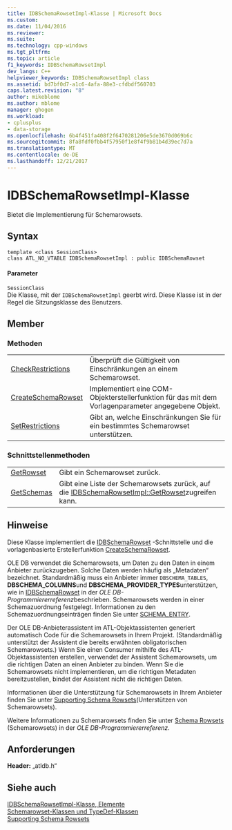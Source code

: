 ```yaml
---
title: IDBSchemaRowsetImpl-Klasse | Microsoft Docs
ms.custom: 
ms.date: 11/04/2016
ms.reviewer: 
ms.suite: 
ms.technology: cpp-windows
ms.tgt_pltfrm: 
ms.topic: article
f1_keywords: IDBSchemaRowsetImpl
dev_langs: C++
helpviewer_keywords: IDBSchemaRowsetImpl class
ms.assetid: bd7bf0d7-a1c6-4afa-88e3-cfdbdf560703
caps.latest.revision: "8"
author: mikeblome
ms.author: mblome
manager: ghogen
ms.workload:
- cplusplus
- data-storage
ms.openlocfilehash: 6b4f451fa408f2f6470281206e5de3670d069b6c
ms.sourcegitcommit: 8fa8fdf0fbb4f57950f1e8f4f9b81b4d39ec7d7a
ms.translationtype: MT
ms.contentlocale: de-DE
ms.lasthandoff: 12/21/2017
---
```

# <a name="idbschemarowsetimpl-class"></a>IDBSchemaRowsetImpl-Klasse
Bietet die Implementierung für Schemarowsets.  
  
## <a name="syntax"></a>Syntax  
  
```  
template <class SessionClass>  
class ATL_NO_VTABLE IDBSchemaRowsetImpl : public IDBSchemaRowset  
```  
  
#### <a name="parameters"></a>Parameter  
 `SessionClass`  
 Die Klasse, mit der `IDBSchemaRowsetImpl` geerbt wird. Diese Klasse ist in der Regel die Sitzungsklasse des Benutzers.  
  
## <a name="members"></a>Member  
  
### <a name="methods"></a>Methoden  
  
|||  
|-|-|  
|[CheckRestrictions](../../data/oledb/idbschemarowsetimpl-checkrestrictions.md)|Überprüft die Gültigkeit von Einschränkungen an einem Schemarowset.|  
|[CreateSchemaRowset](../../data/oledb/idbschemarowsetimpl-createschemarowset.md)|Implementiert eine COM-Objekterstellerfunktion für das mit dem Vorlagenparameter angegebene Objekt.|  
|[SetRestrictions](../../data/oledb/idbschemarowsetimpl-setrestrictions.md)|Gibt an, welche Einschränkungen Sie für ein bestimmtes Schemarowset unterstützen.|  
  
### <a name="interface-methods"></a>Schnittstellenmethoden  
  
|||  
|-|-|  
|[GetRowset](../../data/oledb/idbschemarowsetimpl-getrowset.md)|Gibt ein Schemarowset zurück.|  
|[GetSchemas](../../data/oledb/idbschemarowsetimpl-getschemas.md)|Gibt eine Liste der Schemarowsets zurück, auf die [IDBSchemaRowsetImpl::GetRowset](../../data/oledb/idbschemarowsetimpl-getrowset.md)zugreifen kann.|  
  
## <a name="remarks"></a>Hinweise  
 Diese Klasse implementiert die [IDBSchemaRowset](https://msdn.microsoft.com/en-us/library/ms713686.aspx) -Schnittstelle und die vorlagenbasierte Erstellerfunktion [CreateSchemaRowset](../../data/oledb/idbschemarowsetimpl-createschemarowset.md).  
  
 OLE DB verwendet die Schemarowsets, um Daten zu den Daten in einem Anbieter zurückzugeben. Solche Daten werden häufig als „Metadaten“ bezeichnet. Standardmäßig muss ein Anbieter immer `DBSCHEMA_TABLES`, **DBSCHEMA_COLUMNS**und **DBSCHEMA_PROVIDER_TYPES**unterstützen, wie in [IDBSchemaRowset](https://msdn.microsoft.com/en-us/library/ms713686.aspx) in der *OLE DB-Programmiererreferenz*beschrieben. Schemarowsets werden in einer Schemazuordnung festgelegt. Informationen zu den Schemazuordnungseinträgen finden Sie unter [SCHEMA_ENTRY](../../data/oledb/schema-entry.md).  
  
 Der OLE DB-Anbieterassistent im ATL-Objektassistenten generiert automatisch Code für die Schemarowsets in Ihrem Projekt. (Standardmäßig unterstützt der Assistent die bereits erwähnten obligatorischen Schemarowsets.) Wenn Sie einen Consumer mithilfe des ATL-Objektassistenten erstellen, verwendet der Assistent Schemarowsets, um die richtigen Daten an einen Anbieter zu binden. Wenn Sie die Schemarowsets nicht implementieren, um die richtigen Metadaten bereitzustellen, bindet der Assistent nicht die richtigen Daten.  
  
 Informationen über die Unterstützung für Schemarowsets in Ihrem Anbieter finden Sie unter [Supporting Schema Rowsets](../../data/oledb/supporting-schema-rowsets.md)(Unterstützen von Schemarowsets).  
  
 Weitere Informationen zu Schemarowsets finden Sie unter [Schema Rowsets](https://msdn.microsoft.com/en-us/library/ms712921.aspx) (Schemarowsets) in der *OLE DB-Programmiererreferenz*.  
  
## <a name="requirements"></a>Anforderungen  
 **Header:** „atldb.h“  
  
## <a name="see-also"></a>Siehe auch  
 [IDBSchemaRowsetImpl-Klasse, Elemente](http://msdn.microsoft.com/en-us/e74f6f82-541c-42e7-b4c6-e2d4656a0649)   
 [Schemarowset-Klassen und TypeDef-Klassen](../../data/oledb/schema-rowset-classes-and-typedef-classes.md)   
 [Supporting Schema Rowsets](../../data/oledb/supporting-schema-rowsets.md)